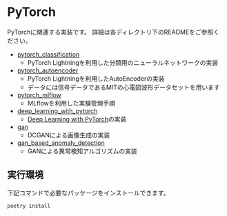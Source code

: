 # PyTorch
PyTorchに関連する実装です。
詳細は各ディレクトリ下のREADMEをご参照ください。

- [pytorch_classification][pytorch_classification]
    - PyTorch Lightningを利用した分類用のニューラルネットワークの実装
- [pytorch_autoencoder][pytorch_autoencoder]
    - PyTorch Lightningを利用したAutoEncoderの実装
    - データには信号データであるMITの心電図波形データセットを用います
- [pytorch_mlflow][pytorch_mlflow]
    - MLflowを利用した実験管理手順
- [deep_learning_with_pytorch][deep_learning_with_pytorch]
  - [Deep Learning with PyTorch](https://pytorch.org/assets/deep-learning/Deep-Learning-with-PyTorch.pdf)の実装
- [gan][gan]
    - DCGANによる画像生成の実装
- [gan_based_anomaly_detection][gan_based_anomaly_detection]
    - GANによる異常検知アルゴリズムの実装

[pytorch_classification]:./pytorch_classification
[pytorch_autoencoder]:./pytorch_autoencoder
[pytorch_mlflow]:./pytorch_mlflow
[deep_learning_with_pytorch]:./deep_learning_with_pytorch
[gan]:./gan
[gan_based_anomaly_detection]:./gan_based_anomaly_detection


## 実行環境
下記コマンドで必要なパッケージをインストールできます。
```
poetry install
```